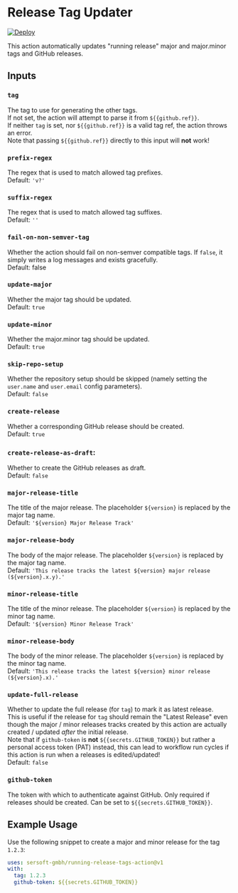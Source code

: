 # Release Tag Updater

[![Deploy](https://github.com/sersoft-gmbh/running-release-tags-action/actions/workflows/main-deploy.yml/badge.svg)](https://github.com/sersoft-gmbh/running-release-tags-action/actions/workflows/main-deploy.yml)

This action automatically updates "running release" major and major.minor tags and GitHub releases.

## Inputs

### `tag`

The tag to use for generating the other tags.<br/>
If not set, the action will attempt to parse it from `${{github.ref}}`.<br/>
If neither `tag` is set, nor `${{github.ref}}` is a valid tag ref, the action throws an error.<br/>
Note that passing `${{github.ref}}` directly to this input will **not** work!

### `prefix-regex`

The regex that is used to match allowed tag prefixes.<br/>
Default: `'v?'`

### `suffix-regex`

The regex that is used to match allowed tag suffixes.<br/>
Default: `''`
    
### `fail-on-non-semver-tag`

Whether the action should fail on non-semver compatible tags. If `false`, it simply writes a log messages and exists gracefully.<br/>
Default: false

### `update-major`

Whether the major tag should be updated.<br/>
Default: `true`

### `update-minor`

Whether the major.minor tag should be updated.<br/>
Default: `true`

### `skip-repo-setup`

Whether the repository setup should be skipped (namely setting the `user.name` and `user.email` config parameters).<br/>
Default: `false`

### `create-release`

Whether a corresponding GitHub release should be created.<br/>
Default: `true`

### `create-release-as-draft`:

Whether to create the GitHub releases as draft.<br/>
Default: `false`

### `major-release-title`

The title of the major release. The placeholder `${version}` is replaced by the major tag name.<br/>
Default: `'${version} Major Release Track'`

### `major-release-body`

The body of the major release. The placeholder `${version}` is replaced by the major tag name.<br/>
Default: `'This release tracks the latest ${version} major release (${version}.x.y).'`

### `minor-release-title`

The title of the minor release. The placeholder `${version}` is replaced by the minor tag name.<br/>
Default: `'${version} Minor Release Track'`

### `minor-release-body`

The body of the minor release. The placeholder `${version}` is replaced by the minor tag name.<br/>
Default: `'This release tracks the latest ${version} minor release (${version}.x).'`

### `update-full-release`

Whether to update the full release (for `tag`) to mark it as latest release.<br/>
This is useful if the release for `tag` should remain the "Latest Release" even though the major / minor releases tracks created by this action are actually created / updated _after_ the initial release.<br/>
Note that if `github-token` is **not** `${{secrets.GITHUB_TOKEN}}` but rather a personal access token (PAT) instead, this can lead to workflow run cycles if this action is run when a releases is edited/updated!<br/>
Default: `false`

### `github-token`

The token with which to authenticate against GitHub. Only required if releases should be created. Can be set to `${{secrets.GITHUB_TOKEN}}`.

## Example Usage

Use the following snippet to create a major and minor release for the tag `1.2.3`:
```yaml
uses: sersoft-gmbh/running-release-tags-action@v1
with:
  tag: 1.2.3
  github-token: ${{secrets.GITHUB_TOKEN}}
```
